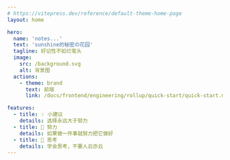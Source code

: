 ```yaml
---
# https://vitepress.dev/reference/default-theme-home-page
layout: home

hero:
  name: 'notes...'
  text: 'sunshine的秘密の花园'
  tagline: 好记性不如烂笔头
  image:
    src: /background.svg
    alt: 背景图
  actions:
    - theme: brand
      text: 前端
      link: /docs/frontend/engineering/rollup/quick-start/quick-start.md

features:
  - title: 💡 小建议
    details: 选择永远大于努力
  - title: 🧗 努力
    details: 如果做一件事就努力把它做好
  - title: 🤔 思考
    details: 学会思考，不要人云亦云
---
```


